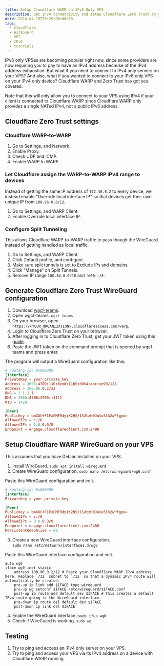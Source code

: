 ```yaml
---
title: Setup Cloudflare WARP on IPv6 Only VPS
description: Get IPv4 connectivity and setup Cloudflare Zero Trust on your IPv6 only VPS
date: 2024-04-15T20:29:00+08:00
tags:
  - Cloudflare
  - WireGuard
  - VPS
  - IPv6
  - tutorials
---
```

IPv6 only VPSes are becoming popular right now, since some providers are now requiring you to pay to have an IPv4 address because of the IPv4 address exhaustion. But what if you need to connect to IPv4 only servers on your VPS? And also, what if you wanted to connect to your IPv6 only VPS on your IPv4 only device? Cloudflare WARP and Zero Trust has got you covered.

Note that this will only allow you to connect to your VPS using IPv4 if your client is connected to Cloudflare WARP since Cloudflare WARP only provides a single NATed IPv4, not a public IPv6 address.

## Cloudflare Zero Trust settings

### Cloudflare WARP-to-WARP

1. Go to Settings, and Network.
2. Enable Proxy.
3. Check UDP and ICMP.
4. Enable WARP to WARP.

### Let Cloudflare assign the WARP-to-WARP IPv4 range to devices

Instead of getting the same IP address of `172.16.0.2` to every device, we instead enable "Override local interface IP" so that devices get their own unique IP from `100.96.0.0/12`.

1. Go to Settings, and WARP Client.
2. Enable Override local interface IP.

### Configure Split Tunneling

This allows Cloudflare WARP-to-WARP traffic to pass though the WireGuard instead of getting handled as local traffic.

1. Go to Settings, and WARP Client.
2. Click Default profile, and configure.
3. Make sure split tunnels is set to Exclude IPs and domains.
4. Click "Manage" on Split Tunnels.
5. Remove IP range `100.64.0.0/10` and `fd00::/8`.

## Generate Cloudflare Zero Trust WireGuard configuration

1. Download [wgcf-teams](https://github.com/poscat0x04/wgcf-teams/releases/latest).
2. Open wgcf-teams. `wgcf-teams`
3. On your browser, open `https://<YOUR_ORGANIZATION>.cloudflareaccess.com/warp`.
4. Login to Cloudflare Zero Trust on your browser.
5. After logging in to Cloudflare Zero Trust, get your JWT token using this [guide](https://github.com/poscat0x04/wgcf-teams/blob/master/guide.md).
6. Paste the JWT token on the command prompt that is opened by wgcf-teams and press enter.

The program will output a WireGuard configuration like this:
```conf
# routing-id: 0x000000
[Interface]
PrivateKey = your_private_key
Address = 2606:4700:110:8ced:11b5:d064:abc:ee90/128
Address = 100.96.0.2/32
DNS = 1.1.1.1
DNS = 2606:4700:4700::1111
MTU = 1420

[Peer]
PublicKey = bmXOC+F1FxEMF9dyiK2H5/1SUtzH0JuVo51h2wPfgyo=
AllowedIPs = ::/0
AllowedIPs = 0.0.0.0/0
Endpoint = engage.cloudflareclient.com:2408
```

## Setup Cloudflare WARP WireGuard on your VPS

This assumes that you have Debian installed on your VPS.

1. Install WireGuard. `sudo apt install wireguard`
2. Create WireGuard configuration. `sudo nano /etc/wireguard/wg0.conf`

Paste this WireGuard configuration and edit.
```conf
# routing-id: 0x000000
[Interface]
PrivateKey = your_private_key

[Peer]
PublicKey = bmXOC+F1FxEMF9dyiK2H5/1SUtzH0JuVo51h2wPfgyo=
AllowedIPs = ::/0
AllowedIPs = 0.0.0.0/0
Endpoint = engage.cloudflareclient.com:2408
PersistentKeepAlive = 60
```

3. Create a new WireGuard interface configuration.\
`sudo nano /etc/network/interfaces.d/wg0`

Paste this WireGuard interface configuration and edit.
```
auto wg0
iface wg0 inet static
    address 100.96.0.2/12 # Paste your Cloudflare WARP IPv4 address here. Replace `/32` subnet to `/12` so that a dynamic IPv4 route will automatically be created.
    pre-up ip link add $IFACE type wireguard
    pre-up wg setconf $IFACE /etc/wireguard/$IFACE.conf
    post-up ip route add default dev $IFACE # This creates a default IPv4 route going to the WireGuard interface.
    pre-down ip route del default dev $IFACE
    post-down ip link del $IFACE
```

4. Enable the WireGuard interface. `sudo ifup wg0`
5. Check if WireGuard is working. `sudo wg`

## Testing

1. Try to ping and access an IPv4 only server on your VPS.
2. Try to ping and access your VPS via its IPv4 address on a device with Cloudflare WARP running.